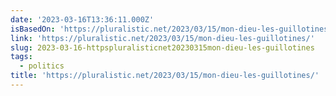```yaml
---
date: '2023-03-16T13:36:11.000Z'
isBasedOn: 'https://pluralistic.net/2023/03/15/mon-dieu-les-guillotines/'
link: 'https://pluralistic.net/2023/03/15/mon-dieu-les-guillotines/'
slug: 2023-03-16-httpspluralisticnet20230315mon-dieu-les-guillotines
tags:
  - politics
title: 'https://pluralistic.net/2023/03/15/mon-dieu-les-guillotines/'
---
```


